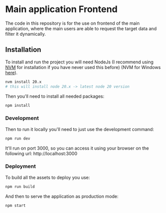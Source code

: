 
# Main application Frontend

The code in this repository is for the use on frontend of the main application, where the main users are able to request the target data and filter it dynamically.

## Installation

To install and run the project you will need NodeJs (I recommend using [NVM](https://github.com/nvm-sh/nvm) for installation if you have never used this before) (NVM for Windows [here](https://github.com/coreybutler/nvm-windows)).

```bash
nvm install 20.x
# this will install node 20.x -> latest node 20 version
```

Then you'll need to install all needed packages:

```bash
npm install
```

### Development

Then to run it locally you'll need to just use the development command:

```bash
npm run dev
```

It'll run on port 3000, so you can access it using your browser on the following url: http://localhost:3000

### Deployment

To build all the assets to deploy you use:

```bash
npm run build
```

And then to serve the application as production mode:

```bash
npm start
```